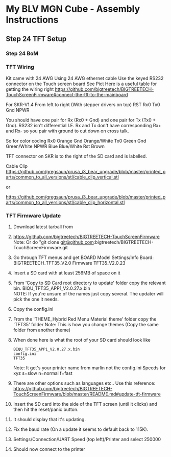 # My BLV MGN Cube - Assembly Instructions

## Step 24 TFT Setup

### Step 24 BoM

### TFT Wiring
Kit came with 24 AWG
Using 24 AWG ethernet cable
Use the keyed RS232 connector on the Touch screen board See Pict
Here is a useful table for getting the wiring right https://github.com/bigtreetech/BIGTREETECH-TouchScreenFirmware#connect-the-tft-to-the-mainboard

For SKR-V1.4 From left to right (With stepper drivers on top)
RST Rx0 Tx0 Gnd NPWR

You should have one pair for Rx (Rx0 + Gnd) and one pair for Tx (Tx0 + Gnd). RS232 isn't differential I.E. Rx and Tx don't have corresponding Rx+ and Rx- so you pair with ground to cut down on cross talk.

So for color coding
Rx0 Orange
Gnd Orange/White
Tx0 Green
Gnd Green/White
NPWR Blue Blue/White
Rst Brown

TFT connector on SKR is to the right of the SD card and is labelled.

Cable Clip
https://github.com/gregsaun/prusa_i3_bear_upgrade/blob/master/printed_parts/common_to_all_versions/stl/cable_clip_vertical.stl

or 

https://github.com/gregsaun/prusa_i3_bear_upgrade/blob/master/printed_parts/common_to_all_versions/stl/cable_clip_horizontal.stl

### TFT Firmware Update
1. Download latest tarball from
2. https://github.com/bigtreetech/BIGTREETECH-TouchScreenFirmware
   Note: Or do "git clone git@github.com:bigtreetech/BIGTREETECH-TouchScreenFirmware.git
3. Go through TFT menus and get BOARD Model
   Settings/Info
   Board: BIGTREETECH_TFT35_V2.0
   Firmware TFT35_V2.0.23

4. Insert a SD card with at least 256MB of space on it
4. From 'Copy to SD Card root directory to update' folder copy the relevant bin.
   BIQU_TFT35_APP1_V2.0.27.x.bin  
   NOTE: If you're unsure of the names just copy several. The updater will pick the one it needs.
6. Copy the config.ini
7. From the 'THEME_Hybrid Red Menu Material theme' folder copy the 'TFT35' folder
   Note: This is how you change themes (Copy the same folder from another theme)
8. When done here is what the root of your SD card should look like

       BIQU_TFT35_APP1_V2.0.27.x.bin
       config.ini
       TFT35

   Note: It get's your printer name from marlin not the config.ini
   Speeds for xyz s=slow n=normal f=fast

9. There are other options such as languages etc.. Use this reference:  
   https://github.com/bigtreetech/BIGTREETECH-TouchScreenFirmware/blob/master/README.md#update-tft-firmware

10. Insert the SD card into the side of the TFT screen (until it clicks) and then hit the reset/panic button.
11. It should display that it's updating.
12. Fix the baud rate (On a update it seems to default back to 115K).
13. Settings/Connection/UART Speed (top left)/Printer and select 250000
14. Should now connect to the printer
